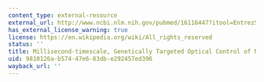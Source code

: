 ```yaml
---
content_type: external-resource
external_url: http://www.ncbi.nlm.nih.gov/pubmed/16116447?itool=EntrezSystem2.PEntrez.Pubmed.Pubmed_ResultsPanel.Pubmed_RVDocSum&ordinalpos=1
has_external_license_warning: true
license: https://en.wikipedia.org/wiki/All_rights_reserved
status: ''
title: Millisecond-timescale, Genetically Targeted Optical Control of Neural Activity
uid: 9810126a-b574-47e6-83db-e292457ed396
wayback_url: ''
---
```

